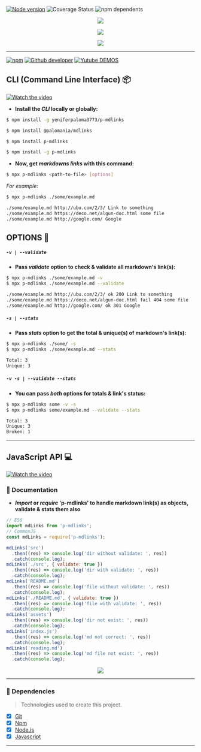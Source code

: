 [![Node version](https://img.shields.io/badge/node-v13.1.0-green)](https://nodejs.org/es/) ![Coverage Status](https://img.shields.io/badge/coverage-100%25-magenta) ![npm dependents](https://img.shields.io/badge/dependencies-4-pink)

<p align="center">
  <img src="https://storage.googleapis.com/md-links/titleRMC.png">
</p>
<p align="center">
  <img src="https://storage.googleapis.com/md-links/pMD.png">
</p>
<p align="center">
  <img src="https://storage.googleapis.com/md-links/fcFinal%20(3).png">
</p>

---

[![npm](https://img.shields.io/npm/v/p-mdlinks?color=rgb%28241%2C%2082%2C%200%29&label=Click%20to%20install&logo=npm&logoColor=rgb%28241%2C%2082%2C%200%29&style=plastic)](https://www.npmjs.com/package/p-mdlinks) [![Github developer](https://img.shields.io/twitter/url?color=rgb%28114%2C%20248%2C%2097%29&label=Paloma&logo=github&logoColor=rgb%28114%2C%20248%2C%2097%29&style=plastic&url=https%3A%2F%2Fgithub.com%2Fyeniferpaloma3773%3Ftab%3Drepositories)](https://github.com/yeniferpaloma3773?tab=repositories)
[![Yutube DEMOS](https://img.shields.io/twitter/url?color=rgb%28255%2C%200%2C%200%29&label=Demos&logo=youtube&logoColor=rgb%28255%2C%200%2C%200%29&style=plastic&url=https%3A%2F%2Fwww.youtube.com%2Fwatch%3Fv%3DwRivvzrZXic)](https://www.youtube.com/watch?v=wRivvzrZXic)

## CLI (Command Line Interface) 📦

[![Watch the video](https://storage.googleapis.com/md-links/video11.png)](https://youtu.be/kNADJomsQ3o)

- **Install the _CLI_ locally or globally:**

```bash
$ npm install -g yeniferpaloma3773/p-mdlinks

$ npm install @palomania/mdlinks

$ npm install p-mdlinks

$ npm install -g p-mdlinks
```

- **Now, get _markdowns links_ with this command:**

```bash
$ npx p-mdlinks <path-to-file> [options]
```

_For example:_

```bash
$ npx p-mdlinks ./some/example.md

./some/example.md http://ubu.com/2/3/ Link to something
./some/example.md https://deco.net/algun-doc.html some file
./some/example.md http://google.com/ Google
```

## OPTIONS 🔨

##### `-v | --validate`

- **Pass _validate_ option to check & validate all markdown's link(s):**

```bash
$ npx p-mdlinks ./some/example.md -v
$ npx p-mdlinks ./some/example.md --validate

./some/example.md http://ubu.com/2/3/ ok 200 Link to something
./some/example.md https://deco.net/algun-doc.html fail 404 some file
./some/example.md http://google.com/ ok 301 Google
```

##### `-s | --stats`

- **Pass _stats_ option to get the total & unique(s) of markdown's link(s):**

```bash
$ npx p-mdlinks ./some/ -s
$ npx p-mdlinks ./some/example.md --stats

Total: 3
Unique: 3
```

##### `-v -s | --validate --stats`

- **You can pass _both_ options for totals & link's status:**

```bash
$ npx p-mdlinks some -v -s
$ npx p-mdlinks some/example.md --validate --stats

Total: 3
Unique: 3
Broken: 1

```

---

## JavaScript API 💻

[![Watch the video](https://storage.googleapis.com/md-links/video22.png)](https://youtu.be/wRivvzrZXic)

### 🔗 Documentation

- **_Import_ or _require_ 'p-mdlinks' to handle markdown link(s) as objects, validate & stats them also**

```javascript
// ES6
import mdLinks from 'p-mdlinks';
// CommonJS
const mdLinks = require('p-mdlinks');

mdLinks('src')
  .then((res) => console.log('dir without validate: ', res))
  .catch(console.log);
mdLinks('./src', { validate: true })
  .then((res) => console.log('dir with validate: ', res))
  .catch(console.log);
mdLinks('README.md')
  .then((res) => console.log('file without validate: ', res))
  .catch(console.log);
mdLinks('./README.md', { validate: true })
  .then((res) => console.log('file with validate: ', res))
  .catch(console.log);
mdLinks('assets')
  .then((res) => console.log('dir not exist: ', res))
  .catch(console.log);
mdLinks('index.js')
  .then((res) => console.log('md not correct: ', res))
  .catch(console.log);
mdLinks('reading.md')
  .then((res) => console.log('md file not exist: ', res))
  .catch(console.log);
```

<p align="center">
  <img src="https://media.giphy.com/media/gkKXRebzbN9iBx06nx/giphy.gif">
</p>

---

### 🔗 Dependencies

> Technologies used to create this project.

- [x] [Git](https://github.com/yeniferpaloma3773?tab=repositories)
- [x] [Npm](https://docs.npmjs.com/cli-documentation/)
- [x] [Node.js](https://nodejs.org/es/)
- [x] [Javascript](https://developer.mozilla.org/es/docs/Web/JavaScript)

---

